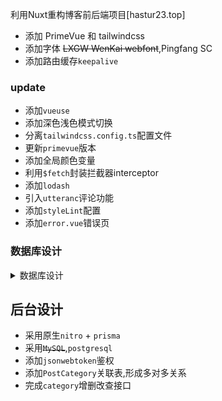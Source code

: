 利用Nuxt重构博客前后端项目[hastur23.top]

- 添加 PrimeVue 和 tailwindcss
- 添加字体 ~~LXGW WenKai webfont~~,Pingfang SC
- 添加路由缓存`keepalive`

### update

- 添加`vueuse`
- 添加深色浅色模式切换
- 分离`tailwindcss.config.ts`配置文件
- 更新`primevue`版本
- 添加全局颜色变量
- 利用`$fetch`封装拦截器interceptor
- 添加`lodash`
- 引入`utteranc`评论功能
- 添加`styleLint`配置
- 添加`error.vue`错误页

### 数据库设计

<details>
  <summary>数据库设计</summary>

  #### 用户表 (user)
    | 列名         | 类型      | 主键             |
    | ------------ | --------- | ---------------- |
    | id           | serial    | 主键             |
    | user_name    | varchar   | 用户名           |
    | password     | varchar   | 密码             |
    | role         | varchar   | 角色             |
    | nick_name    | varchar   | 昵称             |
    | created_time | timestamp | 默认值为当前时间 |

  #### 文章表 (post)
    | 列名         | 类型      | 主键                        |
    | ------------ | --------- | --------------------------- |
    | id           | serial    | 主键                        |
    | title        | varchar   | 文章标题                    |
    | content      | varchar   | 文章内容                    |
    | author_id    | varchar   | 外键,关联 `user` 表的`id`   |
    | created_time | timestamp | 默认值为当前时间            |
    | updated_time | timestamp | 自动更新为当前时间          |

  #### 文章文件表 (post_file)
    | 列名         | 类型    | 备注                    |
    | ------------ | ------- | ----------------------- |
    | id           | serial  | 主键                    |
    | post_id      | int     | 外键,关联`post`表的`id` |
    | file_name    | varchar | 文件名                  |
    | file_address | varchar | 文件路径                |

  #### 分类/标签表 (category)
    | 列名  | 类型    | 备注          |
    | ----- | ------- | ------------- |
    | id    | serial  | 主键          |
    | name  | varchar | 分类/标签名称 |
    | color | varchar | 颜色(可选)    |
    | icon  | varchar | 图标(可选)    |

  #### 文章标签关联表 (post_category)
  | 列名        | 类型 | 主键     | 备注                      |
  | ----------- | ---- | -------- | ------------------------- |
  | post_id     | INT  | 复合主键 | 关联 `Post` 表的 `id`     |
  | category_id | INT  | 复合主键 | 关联 `Category` 表的 `id` |

</details>

## 后台设计

- 采用原生`nitro` + `prisma`
- 采用~~`MySQL`~~,`postgresql`
- 添加`jsonwebtoken`鉴权
- 添加`PostCategory`关联表,形成多对多关系
- 完成`category`增删改查接口